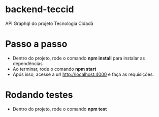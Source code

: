 # backend-teccid
API Graphql do projeto Tecnologia Cidadã

# Passo a passo

* Dentro do projeto, rode o comando **npm install** para instalar as dependências
* Ao terminar, rode o comando **npm start**
* Após isso, acesse a url [http://localhost:4000](http://[http://localhost:4000/](http://localhost:4000/)) e faça as requisições.

# Rodando testes

* Dentro do projeto, rode o comando **npm test**